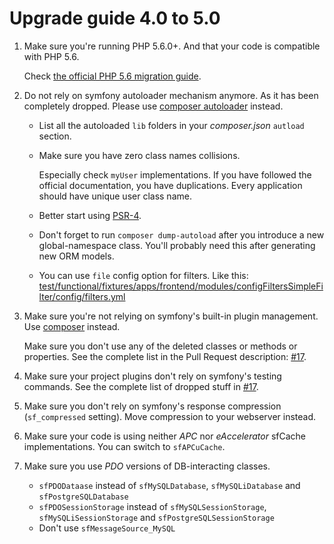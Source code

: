 Upgrade guide 4.0 to 5.0
========================

1. Make sure you're running PHP 5.6.0+.
   And that your code is compatible with PHP 5.6.
   
   Check [the official PHP 5.6 migration guide](http://php.net/migration56). 

2. Do not rely on symfony autoloader mechanism anymore. 
   As it has been completely dropped.
   Please use [composer autoloader](https://getcomposer.org/doc/01-basic-usage.md#autoloading) instead.
   
   - List all the autoloaded `lib` folders in your *composer.json* `autload` section.

   - Make sure you have zero class names collisions. 
     
     Especially check `myUser` implementations. 
     If you have followed the official documentation, you have duplications. 
     Every application should have unique user class name.
     
   - Better start using [PSR-4](https://www.php-fig.org/psr/psr-4/).

   - Don't forget to run `composer dump-autoload` after you introduce a new global-namespace class.
     You'll probably need this after generating new ORM models.
     
   - You can use `file` config option for filters. Like this: 
     [test/functional/fixtures/apps/frontend/modules/configFiltersSimpleFilter/config/filters.yml](https://github.com/rock-symphony/rock-symphony/blob/d62f1348/test/functional/fixtures/apps/frontend/modules/configFiltersSimpleFilter/config/filters.yml#L9)
    
3. Make sure you're not relying on symfony's built-in plugin management.
   Use [composer](https://getcomposer.org/) instead.
   
   Make sure you don't use any of the deleted classes or methods or properties.
   See the complete list in the Pull Request description: 
   [#17](https://github.com/rock-symphony/rock-symphony/pull/17).
   
4. Make sure your project plugins don't rely on symfony's testing commands.
   See the complete list of dropped stuff in 
   [#17](https://github.com/rock-symphony/rock-symphony/pull/18).

5. Make sure you don't rely on symfony's response compression (`sf_compressed` setting).
   Move compression to your webserver instead.

6. Make sure your code is using neither *APC* nor *eAccelerator* sfCache implementations.
   You can switch to `sfAPCuCache`. 

7. Make sure you use *PDO* versions of DB-interacting classes.
   - `sfPDODataase` instead of `sfMySQLDatabase`, `sfMySQLiDatabase` and `sfPostgreSQLDatabase`
   - `sfPDOSessionStorage` instead of `sfMySQLSessionStorage`, `sfMySQLiSessionStorage` and `sfPostgreSQLSessionStorage`
   - Don't use `sfMessageSource_MySQL` 
